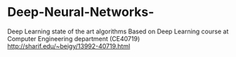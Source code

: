 # Deep-Neural-Networks-
Deep Learning state of the art algorithms
Based on Deep Learning course at Computer Engineering department (CE40719)
http://sharif.edu/~beigy/13992-40719.html
